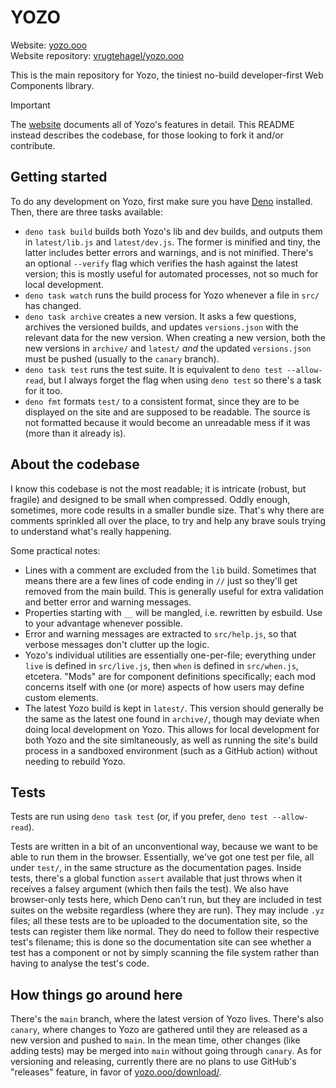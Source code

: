 # YOZO

Website: [yozo.ooo](https://yozo.ooo/) \
Website repository: [vrugtehagel/yozo.ooo](https://github.com/vrugtehagel/yozo.ooo)

This is the main repository for Yozo, the tiniest no-build developer-first Web Components library.

> [!IMPORTANT]
> The [website](https://yozo.ooo/) documents all of Yozo's features in detail. This README instead describes the codebase, for those looking to fork it and/or contribute.

## Getting started

To do any development on Yozo, first make sure you have [Deno](https://deno.com/) installed. Then, there are three tasks available:
- `deno task build` builds both Yozo's lib and dev builds, and outputs them in `latest/lib.js` and `latest/dev.js`. The former is minified and tiny, the latter includes better errors and warnings, and is not minified. There's an optional `--verify` flag which verifies the hash against the latest version; this is mostly useful for automated processes, not so much for local development.
- `deno task watch` runs the build process for Yozo whenever a file in `src/` has changed.
- `deno task archive` creates a new version. It asks a few questions, archives the versioned builds, and updates `versions.json` with the relevant data for the new version. When creating a new version, both the new versions in `archive/` and `latest/` _and_ the updated `versions.json` must be pushed (usually to the `canary` branch).
- `deno task test` runs the test suite. It is equivalent to `deno test --allow-read`, but I always forget the flag when using `deno test` so there's a task for it too.
- `deno fmt` formats `test/` to a consistent format, since they are to be displayed on the site and are supposed to be readable. The source is not formatted because it would become an unreadable mess if it was (more than it already is).

## About the codebase

I know this codebase is not the most readable; it is intricate (robust, but fragile) and designed to be small when compressed. Oddly enough, sometimes, more code results in a smaller bundle size. That's why there are comments sprinkled all over the place, to try and help any brave souls trying to understand what's really happening.

Some practical notes:
- Lines with a comment are excluded from the `lib` build. Sometimes that means there are a few lines of code ending in `//` just so they'll get removed from the main build. This is generally useful for extra validation and better error and warning messages.
- Properties starting with `__` will be mangled, i.e. rewritten by esbuild. Use to your advantage whenever possible.
- Error and warning messages are extracted to `src/help.js`, so that verbose messages don't clutter up the logic.
- Yozo's individual utilities are essentially one-per-file; everything under `live` is defined in `src/live.js`, then `when` is defined in `src/when.js`, etcetera. "Mods" are for component definitions specifically; each mod concerns itself with one (or more) aspects of how users may define custom elements.
- The latest Yozo build is kept in `latest/`. This version should generally be the same as the latest one found in `archive/`, though may deviate when doing local development on Yozo. This allows for local development for both Yozo and the site simltaneously, as well as running the site's build process in a sandboxed environment (such as a GitHub action) without needing to rebuild Yozo.

## Tests

Tests are run using `deno task test` (or, if you prefer, `deno test --allow-read`).

Tests are written in a bit of an unconventional way, because we want to be able to run them in the browser. Essentially, we've got one test per file, all under `test/`, in the same structure as the documentation pages. Inside tests, there's a global function `assert` available that just throws when it receives a falsey argument (which then fails the test). We also have browser-only tests here, which Deno can't run, but they are included in test suites on the website regardless (where they are run). They may include `.yz` files; all these tests are to be uploaded to the documentation site, so the tests can register them like normal. They do need to follow their respective test's filename; this is done so the documentation site can see whether a test has a component or not by simply scanning the file system rather than having to analyse the test's code.

## How things go around here

There's the `main` branch, where the latest version of Yozo lives. There's also `canary`, where changes to Yozo are gathered until they are released as a new version and pushed to `main`. In the mean time, other changes (like adding tests) may be merged into `main` without going through `canary`. As for versioning and releasing, currently there are no plans to use GitHub's "releases" feature, in favor of [yozo.ooo/download/](https://yozo.ooo/download/).
